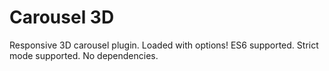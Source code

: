 # Carousel 3D
Responsive 3D carousel plugin.  Loaded with options! ES6 supported.  Strict mode supported. No dependencies.
